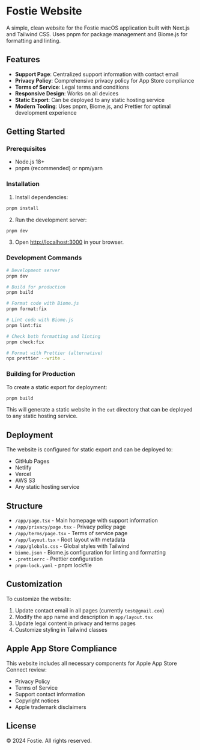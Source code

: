 # Fostie Website

A simple, clean website for the Fostie macOS application built with Next.js and Tailwind CSS. Uses pnpm for package management and Biome.js for formatting and linting.

## Features

- **Support Page**: Centralized support information with contact email
- **Privacy Policy**: Comprehensive privacy policy for App Store compliance
- **Terms of Service**: Legal terms and conditions
- **Responsive Design**: Works on all devices
- **Static Export**: Can be deployed to any static hosting service
- **Modern Tooling**: Uses pnpm, Biome.js, and Prettier for optimal development experience

## Getting Started

### Prerequisites

- Node.js 18+
- pnpm (recommended) or npm/yarn

### Installation

1. Install dependencies:

```bash
pnpm install
```

2. Run the development server:

```bash
pnpm dev
```

3. Open [http://localhost:3000](http://localhost:3000) in your browser.

### Development Commands

```bash
# Development server
pnpm dev

# Build for production
pnpm build

# Format code with Biome.js
pnpm format:fix

# Lint code with Biome.js
pnpm lint:fix

# Check both formatting and linting
pnpm check:fix

# Format with Prettier (alternative)
npx prettier --write .
```

### Building for Production

To create a static export for deployment:

```bash
pnpm build
```

This will generate a static website in the `out` directory that can be deployed to any static hosting service.

## Deployment

The website is configured for static export and can be deployed to:

- GitHub Pages
- Netlify
- Vercel
- AWS S3
- Any static hosting service

## Structure

- `/app/page.tsx` - Main homepage with support information
- `/app/privacy/page.tsx` - Privacy policy page
- `/app/terms/page.tsx` - Terms of service page
- `/app/layout.tsx` - Root layout with metadata
- `/app/globals.css` - Global styles with Tailwind
- `biome.json` - Biome.js configuration for linting and formatting
- `.prettierrc` - Prettier configuration
- `pnpm-lock.yaml` - pnpm lockfile

## Customization

To customize the website:

1. Update contact email in all pages (currently `test@gmail.com`)
2. Modify the app name and description in `app/layout.tsx`
3. Update legal content in privacy and terms pages
4. Customize styling in Tailwind classes

## Apple App Store Compliance

This website includes all necessary components for Apple App Store Connect review:

- Privacy Policy
- Terms of Service
- Support contact information
- Copyright notices
- Apple trademark disclaimers

## License

© 2024 Fostie. All rights reserved.
